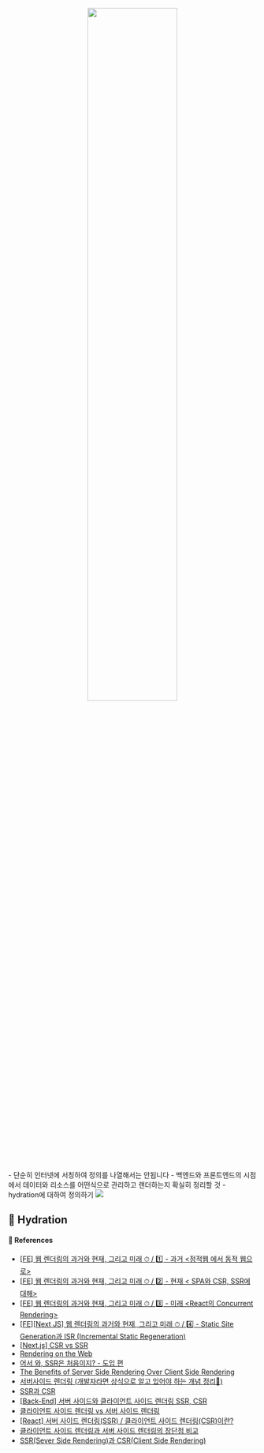 <p align="center"><img src="https://github.com/JeongwooHam/FE_Study_Logs/assets/123251211/8492d367-7fb4-4128-be87-528ad157c3de" width="60%"/></p>
- 단순히 인터넷에 서칭하여 정의를 나열해서는 안됩니다
- 백엔드와 프론트엔드의 시점에서 데이터와 리소스를 어떤식으로 관리하고 랜더하는지 확실히 정리할 것
- hydration에 대하여 정의하기

<img src="https://github.com/JeongwooHam/FE_Study_Logs/assets/123251211/2322d1cb-e98f-4812-ae80-df0c4de05bb1"/>

## 🚿 Hydration

#### 🔎 References

- [[FE] 웹 렌더링의 과거와 현재, 그리고 미래 ⏱ / 1️⃣ - 과거 <정적웹 에서 동적 웹으로>](https://programming119.tistory.com/275)
- [[FE] 웹 렌더링의 과거와 현재, 그리고 미래 ⏱ / 2️⃣ - 현재 < SPA와 CSR, SSR에 대해>](https://programming119.tistory.com/276)
- [[FE] 웹 렌더링의 과거와 현재, 그리고 미래 ⏱ / 3️⃣ - 미래 <React의 Concurrent Rendering>](https://programming119.tistory.com/277)
- [[FE][Next JS] 웹 렌더링의 과거와 현재, 그리고 미래 ⏱ / 4️⃣ - Static Site Generation과 ISR (Incremental Static Regeneration)](https://programming119.tistory.com/278)
- [[Next.js] CSR vs SSR](https://velog.io/@wooseok123/Next.js-CSR-vs-SSR)
- [Rendering on the Web](https://web.dev/rendering-on-the-web/)
- [어서 와, SSR은 처음이지? - 도입 편](https://d2.naver.com/helloworld/7804182)
- [The Benefits of Server Side Rendering Over Client Side Rendering](https://medium.com/walmartglobaltech/the-benefits-of-server-side-rendering-over-client-side-rendering-5d07ff2cefe8)
- [서버사이드 렌더링 (개발자라면 상식으로 알고 있어야 하는 개념 정리🌟)](https://www.youtube.com/watch?v=iZ9csAfU5Os)
- [SSR과 CSR](https://jhbljs92.tistory.com/entry/1-SSR%EA%B3%BC-CSR)
- [[Back-End] 서버 사이드와 클라이언트 사이드 렌더링 SSR, CSR](https://m.blog.naver.com/dsz08082/223057875073)
- [클라이언트 사이드 렌더링 vs 서버 사이드 렌더링](https://velog.io/@olzlel2000/%EC%84%9C%EB%B2%84%EC%82%AC%EC%9D%B4%EB%93%9C%EB%A0%8C%EB%8D%94%EB%A7%81)
- [[React] 서버 사이드 렌더링(SSR) / 클라이언트 사이드 렌더링(CSR)이란?](https://ctdlog.tistory.com/46)
- [클라이언트 사이드 렌더링과 서버 사이드 렌더링의 장단점 비교](https://www.startupcode.kr/company/blog/archives/12)
- [SSR(Sever Side Rendering)과 CSR(Client Side Rendering)](https://ivorycode.tistory.com/entry/SSRSever-Side-Rendering%EA%B3%BC-CSRClient-Side-Rendering)
